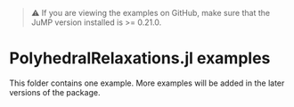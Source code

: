 > :warning: If you are viewing the examples on GitHub, make sure that the JuMP version installed is >= 0.21.0.

# PolyhedralRelaxations.jl examples

This folder contains one example. More examples will be added in the later versions of the package. 
